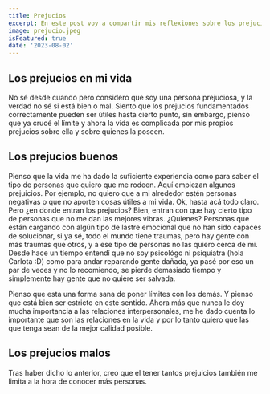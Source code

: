 ```yaml
---
title: Prejucios
excerpt: En este post voy a compartir mis reflexiones sobre los prejucios en general, mis prejuicios en particular y como desde mi perspectiva estos no son tan malos como parecen
image: prejucio.jpeg
isFeatured: true
date: '2023-08-02'
---
```


## Los prejucios en mi vida

No sé desde cuando pero considero que soy una persona prejuciosa, y la verdad no sé si está bien o mal. Siento que los prejucios fundamentados correctamente pueden ser útiles hasta cierto punto, sin embargo, pienso que ya crucé el límite y ahora la vida es complicada por mis propios prejucios sobre ella y sobre quienes la poseen.

## Los prejucios buenos

Pienso que la vida me ha dado la suficiente experiencia como para saber el tipo de personas que quiero que me rodeen. Aquí empiezan algunos prejuicios. Por ejemplo, no quiero que a mi alrededor estén personas negativas o que no aporten cosas útiles a mi vida. Ok, hasta acá todo claro. Pero ¿en donde entran los prejucios? Bien, entran con que hay cierto tipo de personas que no me dan las mejores vibras. ¿Quienes? Personas que están cargando con algún tipo de lastre emocional que no han sido capaces de solucionar, si ya sé, todo el mundo tiene traumas, pero hay gente con más traumas que otros, y a ese tipo de personas no las quiero cerca de mi. Desde hace un tiempo entendí que no soy psicológo ni psiquiatra (hola Carlota :D) como para andar reparando gente dañada, ya pasé por eso un par de veces y no lo recomiendo, se pierde demasiado tiempo y simplemente hay gente que no quiere ser salvada.

Pienso que esta una forma sana de poner límites con los demás. Y pienso que está bien ser estricto en este sentido. Ahora más que nunca le doy mucha importancia a las relaciones interpersonales, me he dado cuenta lo importante que son las relaciones en la vida y por lo tanto quiero que las que tenga sean de la mejor calidad posible.

## Los prejucios malos

Tras haber dicho lo anterior, creo que el tener tantos prejuicios también me limita a la hora de conocer más personas.